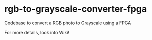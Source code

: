 # rgb-to-grayscale-converter-fpga
Codebase to convert a RGB photo to Grayscale using a FPGA

For more details, look into Wiki!

